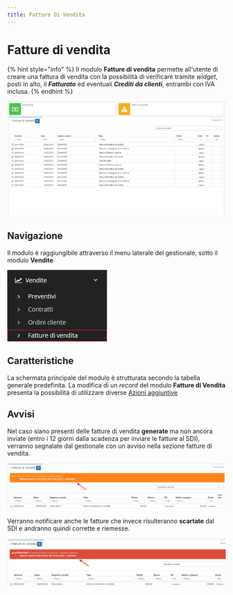 ```yaml
---
title: Fatture Di Vendita
---
```


# Fatture di vendita

{% hint style="info" %}
Il modulo **Fatture di vendita** permette all'utente di creare una fattura di vendita con la possibilità di verificare tramite _widget_, posti in alto, il _**Fatturato**_ ed eventuali _**Crediti da clienti**_, entrambi con IVA inclusa.
{% endhint %}

![Screenshot interfaccia fatture di vendita](../../../.gitbook/assets/ScreenFattureDiVendita.PNG)

## Navigazione

Il modulo è raggiungibile attraverso il menu laterale del gestionale, sotto il modulo **Vendite**.

![Screenshot navigazione fatture di vendita](../../../.gitbook/assets/PosizioneFattureDiVendita.PNG)

## Caratteristiche

La schermata principale del modulo è strutturata secondo la tabella generale predefinita. La modifica di un _record_ del modulo **Fatture di Vendita** presenta la possibilità di utilizzare diverse [Azioni aggiuntive](../ordinicliente/plugin1.md)

## Avvisi

Nel caso siano presenti delle fatture di vendita **generate** ma non ancora inviate (entro i 12 giorni dalla scadenza per inviare le fatture al SDI), verranno segnalate dal gestionale con un avviso nella sezione fatture di vendita.

![](<../../../.gitbook/assets/immagine (55) (1) (1).png>)

Verranno notificare anche le fatture che invece risulteranno **scartate** dal SDI e andranno quindi corrette e riemesse.

![](<../../../.gitbook/assets/immagine (43).png>)
